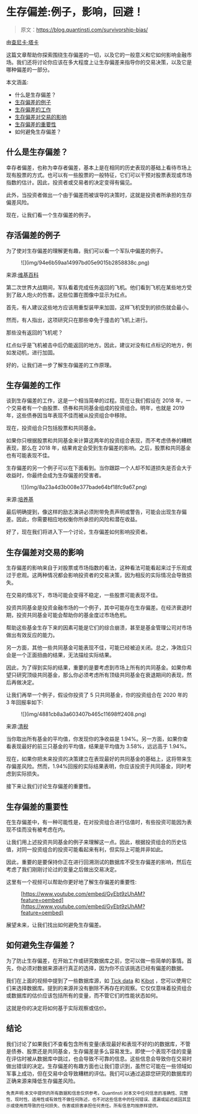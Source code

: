 # 生存偏差:例子，影响，回避！

> 原文：<https://blog.quantinsti.com/survivorship-bias/>

由[查尼卡·塔卡](https://www.linkedin.com/in/chainika-bahl-thakar-b32971155/)

这篇文章帮助你探索围绕生存偏差的一切，以及它的一般意义和它如何影响金融市场。我们还将讨论你应该在多大程度上让生存偏差来指导你的交易决策，以及它是哪种偏差的一部分。

本文涵盖:

*   什么是生存偏差？
*   [生存偏差的例子](#Example-survivorship-bias)
*   [生存偏差的工作](#Working)
*   [生存偏差对交易的影响](#Impact-trading)
*   [生存偏差的重要性](#Importance)
*   如何避免生存偏差？

## 什么是生存偏差？

幸存者偏差，也称为幸存者偏差，基本上是在相同的历史表现的基础上看待市场上现有股票的方式。也可以有一些股票的一般特征，它们可以干预对股票表现或市场指数的估计。因此，投资者或交易者的决定变得有偏见。

此外，当投资者做出一个由于偏差而被误导的决策时，这就是投资者所承担的生存偏差风险。

现在，让我们看一个生存偏差的例子。

## 存活偏差的例子

为了使对生存偏差的理解更有趣，我们可以看一个军队中偏差的例子。

<figure class="kg-card kg-image-card">![](img/94e6b59aa14997bd05e9015b2858838c.png)</figure>

来源:[维基百科](https://en.wikipedia.org/wiki/Survivorship_bias)

第二次世界大战期间，军队看着完成任务返回的飞机。他们看到飞机在某些地方受到了敌人炮火的伤害。这些位置在图像中显示为红点。

首先，有人建议这些地方应该用重型装甲来加固，这样飞机受到的损伤就会最小。

然而，有人指出，这项研究只在那些幸免于撞击的飞机上进行。

那些没有返回的飞机呢？

红点似乎是飞机被击中后仍能返回的地方。因此，建议对没有红点标记的地方，例如发动机，进行加固。

好的，让我们进一步了解生存偏差的工作原理。

## 生存偏差的工作

谈到生存偏差的工作，这是一个相当简单的过程。现在让我们假设在 2018 年，一个交易者有一个由股票、债券和共同基金组成的投资组合。明年，也就是 2019 年，这些债券因当年表现不佳而被从投资组合中移除。

现在，投资组合只包括股票和共同基金。

如果你只根据股票和共同基金来计算这两年的投资组合表现，而不考虑债券的糟糕表现，那么在 2018 年，结果肯定会受到生存偏差的影响。之后，股票和共同基金也有可能表现不佳。

生存偏差的另一个例子可以在下面看到。当你跟踪一个人却不知道损失是否会大于收益时，你最终会成为生存偏差的受害者。

<figure class="kg-card kg-image-card">![](img/8a23a4d3b008e377bade64bf18fc9a67.png)</figure>

来源:[培养基](https://medium.com/@solorwell/dont-let-gurus-sell-you-on-survivorship-bias-dd85e3c94b68)

最后明确提到，像这样的励志演讲必须附带免责声明或警告，可能会出现生存偏差。因此，你需要相应地权衡你所承担的风险和潜在收益。

好了，现在我们将进入下一个讨论，生存偏差如何影响投资者。

## 生存偏差对交易的影响

生存偏差的影响来自于对股票或市场指数的看法，这种看法可能看起来过于乐观或过于悲观。这两种情况都会影响投资者的交易决策，因为相反的实际情况会导致损失。

在交易的情况下，市场可能会变得不稳定，一些股票可能表现不佳。

投资共同基金是投资金融市场的一个例子，其中可能存在生存偏差。在经济衰退时期，投资共同基金可能会帮助你的基金度过市场危机。

帮助这些基金生存下来的因素可能是它们的综合崩溃，甚至是基金管理公司对市场做出有效反应的能力。

另一方面，其他一些共同基金可能表现不佳，可能已经被迫关闭。总之，净效应只会是一个正面扭曲的结果，无法描绘实际结果。

因此，为了得到实际的结果，重要的是要考虑到市场上所有的共同基金。如果你希望只研究顶级共同基金，那么你必须考虑所有顶级共同基金在衰退期间的表现，然后再做决定。

让我们再举一个例子，假设你投资了 5 只共同基金，你的投资组合在 2020 年的 3 年回报率如下:

<figure class="kg-card kg-image-card">![](img/4881cb8a3a603407b465c11698ff2408.png)</figure>

来源:[清税](https://cleartax.in/s/best-mutual-funds)

当你取出所有基金的平均值，你发现你的净收益是 1.94%。另一方面，如果你查看表现最好的前三只基金的平均值，结果是平均值为 3.58%，远远高于 1.94%。

现在，如果你把未来投资的决策建立在表现最好的共同基金的基础上，这将带来生存偏差风险。然而，1.94%回报的实际结果表明，你应该投资于共同基金，同时考虑到实际损失。

接下来让我们讨论生存偏差的重要性。

## 生存偏差的重要性

在生存偏差中，有一种可能性是，在对投资组合进行估值时，有些投资可能因为表现不佳而没有被考虑在内。

让我们用上述投资共同基金的例子来理解这一点。因此，根据投资组合的历史估值，对同一投资组合的投资可能看起来有利，但实际上可能并非如此。

因此，重要的是要保持你正在进行回溯测试的数据库不受生存偏差的影响，然后在考虑了我们刚刚讨论过的变量之后做出交易决定。

这里有一个视频可以帮助你更好地了解生存偏差的重要性:

<figure class="kg-card kg-embed-card">

[https://www.youtube.com/embed/GyEbt9zUhAM?feature=oembed](https://www.youtube.com/embed/GyEbt9zUhAM?feature=oembed)

</figure>

展望未来，让我们找出如何避免生存偏差。

## 如何避免生存偏差？

为了防止生存偏差，在开始工作或研究数据库之前，您可以做一些简单的事情。首先，你必须对数据来源进行真正的选择，因为你不应该挑选已经有偏差的数据。

我们在上面的视频中提到了一些数据库源，如 [Tick data](https://www.tickdata.com/) 和 [Kibot](http://www.kibot.com/agent/) ，您可以使用它们来选择数据库。提到的来源并没有删除不再存在的观察。它仅仅意味着投资组合或数据库的估价应该包括所有的变量，而不管它们的性能状态如何。

这就是你的决定将如何基于实际观察或估价。

## 结论

我们讨论了如果我们不查看包含所有变量(表现最好和表现不好的)的数据库，不管是债券、股票还是共同基金，生存偏差是多么容易发生。即使一个表现不佳的变量在评估时被从数据库中跳过，也会导致不可靠的信息。这些信息会导致你在交易时做出错误的决定。生存偏差的有趣方面也让我们意识到，虽然它可能在一些领域如军事上成功，但在交易中会导致糟糕的评估。我们可以通过追踪您研究的数据库的正确来源来降低生存偏差风险。

<small>免责声明:本文中提供的所有数据和信息仅供参考。QuantInsti 对本文中任何信息的准确性、完整性、现时性、适用性或有效性不做任何陈述，也不对这些信息中的任何错误、遗漏或延迟或因其显示或使用而导致的任何损失、伤害或损害承担任何责任。所有信息均按原样提供。</small>